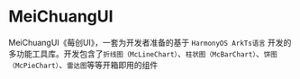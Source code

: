 # MeiChuangUI
MeiChuangUI《莓创UI》，一套为开发者准备的基于 `HarmonyOS ArkTs语言` 开发的多功能工具库。开发包含了`折线图（McLineChart）`、`柱状图（McBarChart）`、`饼图（McPieChart）`、`雷达图`等等开箱即用的组件
